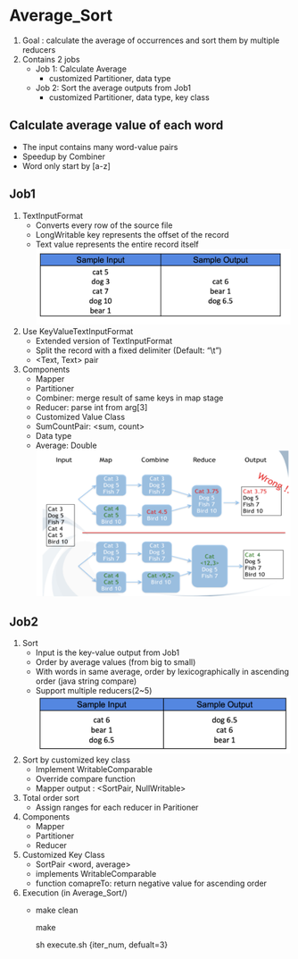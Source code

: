 # Average_Sort
  1. Goal : calculate the average of occurrences and sort them by multiple reducers
  2. Contains 2 jobs
      * Job 1:  Calculate Average
        * customized Partitioner, data type
      * Job 2:  Sort the average outputs from Job1
        * customized Partitioner, data type, key class
## Calculate average value of each word
  * The input contains many word-value pairs 
  * Speedup by Combiner 
  * Word only start by [a-z]
  
## Job1
  1. TextInputFormat
      * Converts every row of the source file 
      * LongWritable key represents the offset of the record 
      * Text value represents the entire record itself
      ![image](https://github.com/Yeema/Average_Sort/blob/master/螢幕快照%202018-12-21%20下午4.56.04.png)
  2. Use KeyValueTextInputFormat
      * Extended version of TextInputFormat 
      * Split the record with a fixed delimiter (Default: “\t”)
      * <Text, Text> pair
  3. Components
      * Mapper 
      * Partitioner
      * Combiner: merge result of same keys in map stage
      * Reducer: parse int from arg[3]
      * Customized Value Class
      * SumCountPair: <sum, count> 
      * Data type
      * Average: Double
      ![image](https://github.com/Yeema/Average_Sort/blob/master/螢幕快照%202018-12-21%20下午4.58.17.png)
## Job2
  1. Sort
      * Input is the key-value output from Job1
      * Order by average values (from big to small)
      * With words in same average, order by lexicographically in ascending order (java string compare)
      * Support multiple reducers(2~5)
      ![image](https://github.com/Yeema/Average_Sort/blob/master/螢幕快照%202018-12-21%20下午5.01.10.png)
  2. Sort by customized key class
      * Implement WritableComparable
      * Override compare function 
      * Mapper output : <SortPair, NullWritable>
  3. Total order sort
      * Assign ranges for each reducer in Paritioner
  4. Components
      * Mapper
      * Partitioner
      * Reducer 
  5. Customized Key Class
      * SortPair <word, average>
      * implements WritableComparable
      * function comapreTo: return negative value for ascending order
  6. Execution (in Average_Sort/)
      * make clean
        
        make
        
        sh execute.sh {iter_num, defualt=3}


